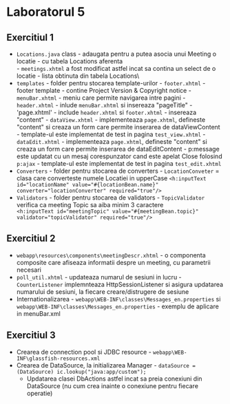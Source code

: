 # Laboratorul 5

## Exercitiul 1

  - `Locations.java` class - adaugata pentru a putea asocia unui Meeting o locatie - cu tabela Locations aferenta\
                           - `meetings.xhtml` a fost modificat astfel incat sa contina un select de o locatie - lista obtinuta din tabela Locations\
  - `templates` - folder pentru stocarea template-urilor
                - `footer.xhtml` - footer template - contine Project Version & Copyright notice
                - `menuBar.xhtml` - meniu care permite navigarea intre pagini
                - `header.xhtml` - inlude `menuBar.xhtml` si insereaza "pageTitle"
                - 'page.xhtml' - include `header.xhtml` si `footer.xhtml`
                               - insereaza "content"
                - `dataView.xhtml` - implementeaza `page.xhtml`, defineste "content" si creaza un form care permite inserarea de dataViewContent
                                   - template-ul este implementat de test in pagina `test_view.xhtml`
                - `dataEdit.xhtml` - implementeaza `page.xhtml`, defineste "content" si creaza un form care permite inserarea de dataEditContent
                                   - p:message este updatat cu un mesaj corespunzator cand este apelat Close folosind `p:ajax`
                                   - template-ul este implementat de test in pagina `test_edit.xhtml`
   - `Converters` - folder pentru stocarea de converters
                  - `LocationConveter` = clasa care converteste numele Locatiei in upperCase
                  ```<h:inputText id="locationName" value="#{locationBean.name}" converter="locationConverter"
                     required="true"/> ```
   - `Validators` - folder pentru stocarea de validators
                  - `TopicValidator` verifica ca meeting Topic sa aiba minim 3 caractere
                   ```        <h:inputText id="meetingTopic" value="#{meetingBean.topic}" validator="topicValidator"
                     required="true"/>```

## Exercitiul 2

  - `webapp\resources\components\meetingDescr.xhtml` - o componenta composite care afiseaza informatii despre un meeting, cu parametrii necesari
  - `poll_util.xhtml` - updateaza numarul de sesiuni in lucru - `CounterListener` implemnteaza HttpSessionListener si asigura updatarea numarului de sesiuni,
                                                                  la fiecare creare/distrugere de sesiune
  - Internationalizarea - `webapp\WEB-INF\classes\Messages_en.properties` si `webapp\WEB-INF\classes\Messages_en.properties` - exemplu de aplicare
                          in menuBar.xml
    
## Exercitiul 3

  - Crearea de connection pool si JDBC resource -  `webapp\WEB-INF\glassfish-resources.xml`
  - Crearea de DataSource, la initializarea Manager - ```dataSource = (DataSource) ic.lookup("java:app/custom");```
      - Updatarea clasei DbActions astfel incat sa preia conexiuni din DataSource (nu cum crea inainte o conexiune pentru fiecare operatie) 
